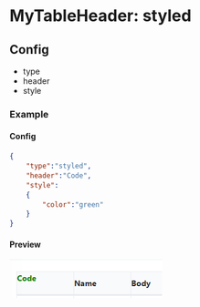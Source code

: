 # MyTableHeader: styled

## Config

* type
* header
* style

### Example

#### Config

```json
{
    "type":"styled",
    "header":"Code",
    "style":
    {
        "color":"green"
    }
}
```

#### Preview

![](../../.gitbook/assets/image.png)
